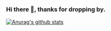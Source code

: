 ### Hi there 👋, thanks for dropping by.

[![Anurag's github stats](https://github-readme-stats.vercel.app/api?username=harshjoeyit&show_icons=true&theme=radical)](https://github.com/harshjoeyit/github-readme-stats)


